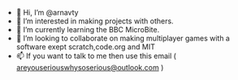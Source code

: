 - 👋 Hi, I’m @arnavty
- 👀 I’m interested in making projects with others.
- 🌱 I’m currently learning the BBC MicroBite.
- 💞️ I’m looking to collaborate on making multiplayer games with a software exept scratch,code.org and MIT
- 📫 If you want to talk to me then use this email ( areyouseriouswhysoserious@outlook.com )
<!---
arnavty/arnavty is a ✨ special ✨ repository because its `README.md` (this file) appears on your GitHub profile.
You can click the Preview link to take a look at your changes.
--->

